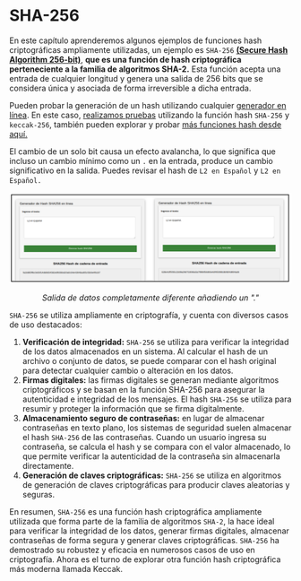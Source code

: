 # SHA-256
En este capítulo aprenderemos algunos ejemplos de funciones hash criptográficas ampliamente utilizadas, un ejemplo es `SHA-256` [**(Secure Hash Algorithm 256-bit)**](https://es.wikipedia.org/wiki/SHA-2), **que es una función de hash criptográfica perteneciente a la familia de algoritmos SHA-2.** Esta función acepta una entrada de cualquier longitud y genera una salida de 256 bits que se considera única y asociada de forma irreversible a dicha entrada.

Pueden probar la generación de un hash utilizando cualquier [generador en línea](https://miniwebtool.com/es/sha256-hash-generator/). En este caso, [realizamos pruebas](https://bfotool.com/category/encode-decoder) utilizando la función hash `SHA-256` y `keccak-256`, también pueden explorar y probar [más funciones hash desde aquí.](https://bfotool.com/category/encode-decoder)

El cambio de un solo bit causa un efecto avalancha, lo que significa que incluso un cambio mínimo como un `.` en la entrada, produce un cambio significativo en la salida. Puedes revisar el hash de `L2 en Español` y `L2 en Español.`

![graph](./assets/Sha256.png)
<div align="center">
<em>Salida de datos completamente diferente añadiendo un "."</em>
</div>

`SHA-256` se utiliza ampliamente en criptografía, y cuenta con diversos casos de uso destacados:

1. **Verificación de integridad:** `SHA-256` se utiliza para verificar la integridad de los datos almacenados en un sistema. Al calcular el hash de un archivo o conjunto de datos, se puede comparar con el hash original para detectar cualquier cambio o alteración en los datos.
2. **Firmas digitales:** las firmas digitales se generan mediante algoritmos criptográficos y se basan en la función SHA-256 para asegurar la autenticidad e integridad de los mensajes. El hash `SHA-256` se utiliza para resumir y proteger la información que se firma digitalmente.
3. **Almacenamiento seguro de contraseñas:** en lugar de almacenar contraseñas en texto plano, los sistemas de seguridad suelen almacenar el hash `SHA-256` de las contraseñas. Cuando un usuario ingresa su contraseña, se calcula el hash y se compara con el valor almacenado, lo que permite verificar la autenticidad de la contraseña sin almacenarla directamente.
4. **Generación de claves criptográficas:** `SHA-256` se utiliza en algoritmos de generación de claves criptográficas para producir claves aleatorias y seguras.

En resumen, `SHA-256` es una función hash criptográfica ampliamente utilizada que forma parte de la familia de algoritmos `SHA-2`, la hace ideal para verificar la integridad de los datos, generar firmas digitales, almacenar contraseñas de forma segura y generar claves criptográficas. `SHA-256` ha demostrado su robustez y eficacia en numerosos casos de uso en criptografía. Ahora es el turno de explorar otra función hash criptográfica más moderna llamada Keccak.